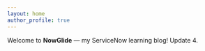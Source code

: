 ```yaml
---
layout: home
author_profile: true
---
```


Welcome to **NowGlide** — my ServiceNow learning blog!
Update 4.
